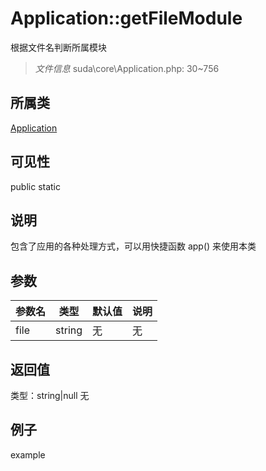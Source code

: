# Application::getFileModule
根据文件名判断所属模块
> *文件信息* suda\core\Application.php: 30~756
## 所属类 

[Application](../Application.md)

## 可见性

  public  static
## 说明


包含了应用的各种处理方式，可以用快捷函数 app() 来使用本类


## 参数

| 参数名 | 类型 | 默认值 | 说明 |
|--------|-----|-------|-------|
| file |  string | 无 | 无 |

## 返回值
类型：string|null
无

## 例子

example